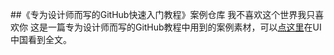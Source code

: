 ##《专为设计师而写的GitHub快速入门教程》案例仓库
我不喜欢这个世界我只喜欢你
这是一篇专为设计师而写的GitHub教程中用到的案例素材，可以[点这里](http://www.ui.cn/project.php?id=20957)在UI中国看到全文。
